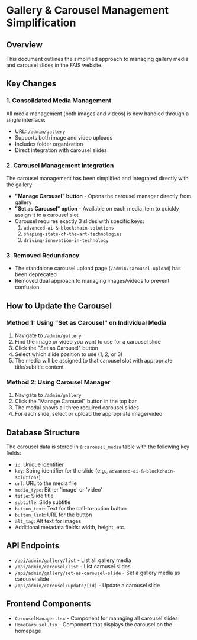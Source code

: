 # Gallery & Carousel Management Simplification

## Overview

This document outlines the simplified approach to managing gallery media and carousel slides in the FAIS website.

## Key Changes

### 1. Consolidated Media Management

All media management (both images and videos) is now handled through a single interface:

- URL: `/admin/gallery`
- Supports both image and video uploads
- Includes folder organization
- Direct integration with carousel slides

### 2. Carousel Management Integration

The carousel management has been simplified and integrated directly with the gallery:

- **"Manage Carousel" button** - Opens the carousel manager directly from gallery
- **"Set as Carousel" option** - Available on each media item to quickly assign it to a carousel slot
- Carousel requires exactly 3 slides with specific keys:
  1. `advanced-ai-&-blockchain-solutions`
  2. `shaping-state-of-the-art-technologies`
  3. `driving-innovation-in-technology`

### 3. Removed Redundancy

- The standalone carousel upload page (`/admin/carousel-upload`) has been deprecated
- Removed dual approach to managing images/videos to prevent confusion

## How to Update the Carousel

### Method 1: Using "Set as Carousel" on Individual Media

1. Navigate to `/admin/gallery`
2. Find the image or video you want to use for a carousel slide
3. Click the "Set as Carousel" button
4. Select which slide position to use (1, 2, or 3)
5. The media will be assigned to that carousel slot with appropriate title/subtitle content

### Method 2: Using Carousel Manager

1. Navigate to `/admin/gallery`
2. Click the "Manage Carousel" button in the top bar
3. The modal shows all three required carousel slides
4. For each slide, select or upload the appropriate image/video

## Database Structure

The carousel data is stored in a `carousel_media` table with the following key fields:

- `id`: Unique identifier
- `key`: String identifier for the slide (e.g., `advanced-ai-&-blockchain-solutions`)
- `url`: URL to the media file
- `media_type`: Either 'image' or 'video'
- `title`: Slide title
- `subtitle`: Slide subtitle
- `button_text`: Text for the call-to-action button
- `button_link`: URL for the button
- `alt_tag`: Alt text for images
- Additional metadata fields: width, height, etc.

## API Endpoints

- `/api/admin/gallery/list` - List all gallery media
- `/api/admin/carousel/list` - List carousel slides
- `/api/admin/gallery/set-as-carousel-slide` - Set a gallery media as carousel slide
- `/api/admin/carousel/update/[id]` - Update a carousel slide

## Frontend Components

- `CarouselManager.tsx` - Component for managing all carousel slides
- `HomeCarousel.tsx` - Component that displays the carousel on the homepage
